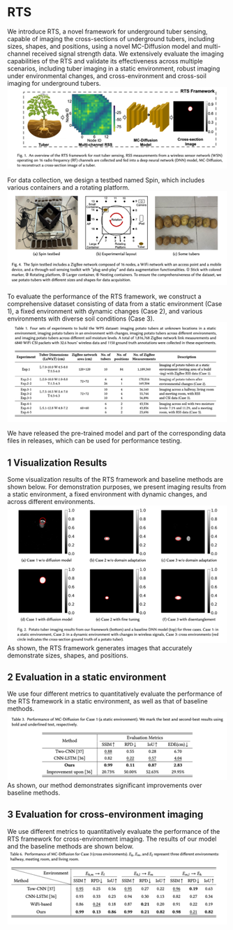 # RTS
We introduce RTS, a novel framework for underground tuber sensing, capable of imaging the cross-sections of underground tubers, including sizes, shapes, and positions, using a 
novel MC-Diffusion model and multi-channel received signal strength data. We extensively evaluate the imaging capabilities of the RTS and validate its effectiveness across multiple scenarios, including tuber imaging in a static environment, robust imaging under environmental changes, and cross-environment and cross-soil imaging for underground tubers. 
![The RTS framework.](Images/Framework.png)

For data collection, we design a testbed named Spin, which includes various containers and a rotating platform.
![The RTS framework.](Images/Testbed.png)

To evaluate the performance of the RTS framework, we construct a comprehensive dataset consisting of data from a static environment (Case 1), a fixed environment with dynamic changes (Case 2), and various environments with diverse soil conditions (Case 3). 
![Dataset.](Images/dataset.png)

We have released the pre-trained model and part of the corresponding data files in releases, which can be used for performance testing. 

## 1 Visualization Results
Some visualization results of the RTS framework and baseline methods are shown below. For demonstration purposes, we present imaging results from a static environment, a fixed environment with dynamic changes, and across different environments. 
![Dataset.](Images/result.png)
As shown, the RTS framework generates images that accurately demonstrate sizes, shapes, and positions. 

## 2 Evaluation in a static environment
We use four different metrics to quantitatively evaluate the performance of the RTS framework in a static environment, as well as that of baseline methods.
![Dataset.](Images/Result_Static.png)
As shown, our method demonstrates significant improvements over baseline methods.

## 3 Evaluation for cross-environment imaging
We use different metrics to quantitatively evaluate the performance of the RTS framework for cross-environment imaging. The results of our model and the baseline methods are shown below.
![Dataset.](Images/Result_Cross.png)




